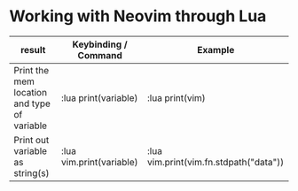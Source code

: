 # Working with Neovim through Lua
| result                                      | Keybinding / Command     | Example                                |
|---------------------------------------------|--------------------------|----------------------------------------|
| Print the mem location and type of variable | :lua print(variable)     | :lua print(vim)                        |
| Print out variable as string(s)             | :lua vim.print(variable) | :lua vim.print(vim.fn.stdpath("data")) |

